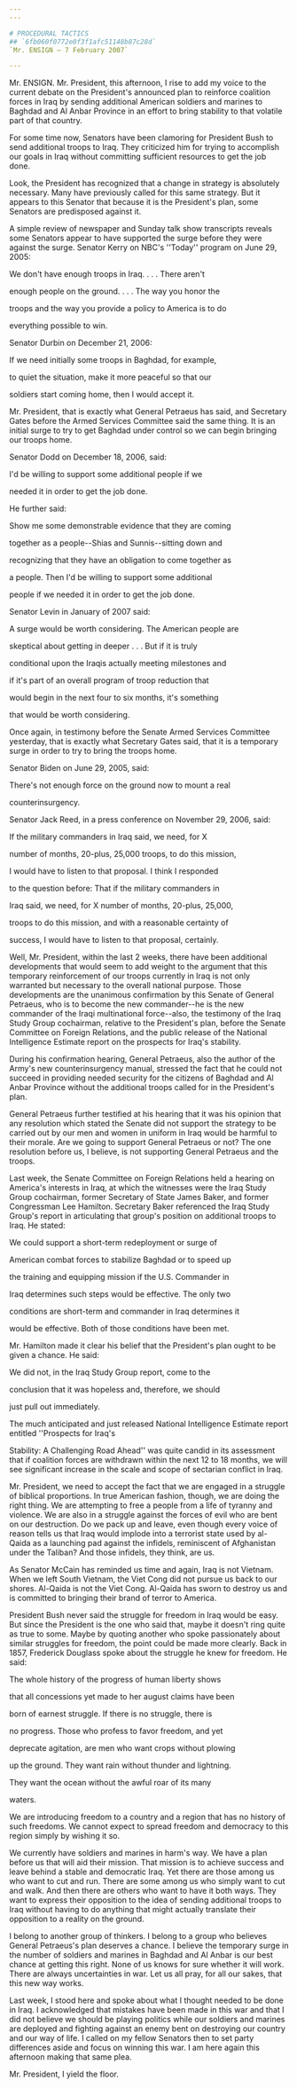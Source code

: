 ```yaml
---
---

# PROCEDURAL TACTICS
## `6fb060f0772e0f3f1afc51148b87c28d`
`Mr. ENSIGN — 7 February 2007`

---
```



Mr. ENSIGN. Mr. President, this afternoon, I rise to add my voice to 
the current debate on the President's announced plan to reinforce 
coalition forces in Iraq by sending additional American soldiers and 
marines to Baghdad and Al Anbar Province in an effort to bring 
stability to that volatile part of that country.

For some time now, Senators have been clamoring for President Bush to 
send additional troops to Iraq. They criticized him for trying to 
accomplish our goals in Iraq without committing sufficient resources to 
get the job done.

Look, the President has recognized that a change in strategy is 
absolutely necessary. Many have previously called for this same 
strategy. But it appears to this Senator that because it is the 
President's plan, some Senators are predisposed against it.

A simple review of newspaper and Sunday talk show transcripts reveals 
some Senators appear to have supported the surge before they were 
against the surge. Senator Kerry on NBC's ''Today'' program on June 29, 
2005:




 We don't have enough troops in Iraq. . . . There aren't 


 enough people on the ground. . . . The way you honor the 


 troops and the way you provide a policy to America is to do 


 everything possible to win.


Senator Durbin on December 21, 2006:




 If we need initially some troops in Baghdad, for example, 


 to quiet the situation, make it more peaceful so that our 


 soldiers start coming home, then I would accept it.


Mr. President, that is exactly what General Petraeus has said, and 
Secretary Gates before the Armed Services Committee said the same 
thing. It is an initial surge to try to get Baghdad under control so we 
can begin bringing our troops home.

Senator Dodd on December 18, 2006, said:




 I'd be willing to support some additional people if we 


 needed it in order to get the job done.


He further said:




 Show me some demonstrable evidence that they are coming 


 together as a people--Shias and Sunnis--sitting down and 


 recognizing that they have an obligation to come together as 


 a people. Then I'd be willing to support some additional 


 people if we needed it in order to get the job done.


Senator Levin in January of 2007 said:




 A surge would be worth considering. The American people are 


 skeptical about getting in deeper . . . But if it is truly 


 conditional upon the Iraqis actually meeting milestones and 


 if it's part of an overall program of troop reduction that 


 would begin in the next four to six months, it's something 


 that would be worth considering.


Once again, in testimony before the Senate Armed Services Committee 
yesterday, that is exactly what Secretary Gates said, that it is a 
temporary surge in order to try to bring the troops home.

Senator Biden on June 29, 2005, said:




 There's not enough force on the ground now to mount a real 


 counterinsurgency.


Senator Jack Reed, in a press conference on November 29, 2006, said:




 If the military commanders in Iraq said, we need, for X 


 number of months, 20-plus, 25,000 troops, to do this mission, 


 I would have to listen to that proposal. I think I responded 


 to the question before: That if the military commanders in 


 Iraq said, we need, for X number of months, 20-plus, 25,000, 


 troops to do this mission, and with a reasonable certainty of 


 success, I would have to listen to that proposal, certainly.


Well, Mr. President, within the last 2 weeks, there have been 
additional developments that would seem to add weight to the argument 
that this temporary reinforcement of our troops currently in Iraq is 
not only warranted but necessary to the overall national purpose. Those 
developments are the unanimous confirmation by this Senate of General 
Petraeus, who is to become the new commander--he is the new commander 
of the Iraqi multinational force--also, the testimony of the Iraq Study 
Group cochairman, relative to the President's plan, before the Senate 
Committee on Foreign Relations, and the public release of the National 
Intelligence Estimate report on the prospects for Iraq's stability.

During his confirmation hearing, General Petraeus, also the author of 
the Army's new counterinsurgency manual, stressed the fact that he 
could not succeed in providing needed security for the citizens of 
Baghdad and Al Anbar Province without the additional troops called for 
in the President's plan.

General Petraeus further testified at his hearing that it was his 
opinion that any resolution which stated the Senate did not support the 
strategy to be carried out by our men and women in uniform in Iraq 
would be harmful to their morale. Are we going to support General 
Petraeus or not? The one resolution before us, I believe, is not 
supporting General Petraeus and the troops.

Last week, the Senate Committee on Foreign Relations held a hearing 
on America's interests in Iraq, at which the witnesses were the Iraq 
Study Group cochairman, former Secretary of State James Baker, and 
former Congressman Lee Hamilton. Secretary Baker referenced the Iraq 
Study Group's report in articulating that group's position on 
additional troops to Iraq. He stated:




 We could support a short-term redeployment or surge of 


 American combat forces to stabilize Baghdad or to speed up 


 the training and equipping mission if the U.S. Commander in 


 Iraq determines such steps would be effective. The only two 


 conditions are short-term and commander in Iraq determines it 


 would be effective. Both of those conditions have been met.


Mr. Hamilton made it clear his belief that the President's plan ought 
to be given a chance. He said:




 We did not, in the Iraq Study Group report, come to the 


 conclusion that it was hopeless and, therefore, we should 


 just pull out immediately.


The much anticipated and just released National Intelligence Estimate 
report entitled ''Prospects for Iraq's


Stability: A Challenging Road Ahead'' was quite candid in its 
assessment that if coalition forces are withdrawn within the next 12 to 
18 months, we will see significant increase in the scale and scope of 
sectarian conflict in Iraq.

Mr. President, we need to accept the fact that we are engaged in a 
struggle of biblical proportions. In true American fashion, though, we 
are doing the right thing. We are attempting to free a people from a 
life of tyranny and violence. We are also in a struggle against the 
forces of evil who are bent on our destruction. Do we pack up and 
leave, even though every voice of reason tells us that Iraq would 
implode into a terrorist state used by al-Qaida as a launching pad 
against the infidels, reminiscent of Afghanistan under the Taliban? And 
those infidels, they think, are us.

As Senator McCain has reminded us time and again, Iraq is not 
Vietnam. When we left South Vietnam, the Viet Cong did not pursue us 
back to our shores. Al-Qaida is not the Viet Cong. Al-Qaida has sworn 
to destroy us and is committed to bringing their brand of terror to 
America.

President Bush never said the struggle for freedom in Iraq would be 
easy. But since the President is the one who said that, maybe it 
doesn't ring quite as true to some. Maybe by quoting another who spoke 
passionately about similar struggles for freedom, the point could be 
made more clearly. Back in 1857, Frederick Douglass spoke about the 
struggle he knew for freedom. He said:




 The whole history of the progress of human liberty shows 


 that all concessions yet made to her august claims have been 


 born of earnest struggle. If there is no struggle, there is 


 no progress. Those who profess to favor freedom, and yet 


 deprecate agitation, are men who want crops without plowing 


 up the ground. They want rain without thunder and lightning. 


 They want the ocean without the awful roar of its many 


 waters.


We are introducing freedom to a country and a region that has no 
history of such freedoms. We cannot expect to spread freedom and 
democracy to this region simply by wishing it so.

We currently have soldiers and marines in harm's way. We have a plan 
before us that will aid their mission. That mission is to achieve 
success and leave behind a stable and democratic Iraq. Yet there are 
those among us who want to cut and run. There are some among us who 
simply want to cut and walk. And then there are others who want to have 
it both ways. They want to express their opposition to the idea of 
sending additional troops to Iraq without having to do anything that 
might actually translate their opposition to a reality on the ground.

I belong to another group of thinkers. I belong to a group who 
believes General Petraeus's plan deserves a chance. I believe the 
temporary surge in the number of soldiers and marines in Baghdad and Al 
Anbar is our best chance at getting this right. None of us knows for 
sure whether it will work. There are always uncertainties in war. Let 
us all pray, for all our sakes, that this new way works.

Last week, I stood here and spoke about what I thought needed to be 
done in Iraq. I acknowledged that mistakes have been made in this war 
and that I did not believe we should be playing politics while our 
soldiers and marines are deployed and fighting against an enemy bent on 
destroying our country and our way of life. I called on my fellow 
Senators then to set party differences aside and focus on winning this 
war. I am here again this afternoon making that same plea.

Mr. President, I yield the floor.